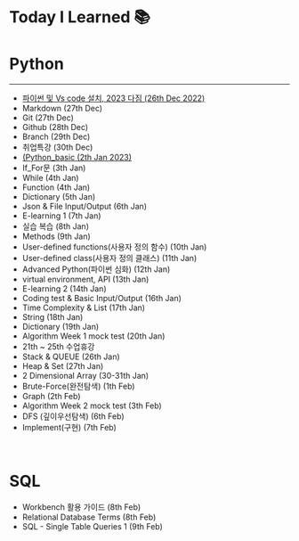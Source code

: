# Today I Learned 📚

# Python
---
- [파이썬 및 Vs code 설치, 2023 다짐 (26th Dec 2022)](https://github.com/gata96/TIL/blob/master/Python/Theory/2023_My_goal.md)
- Markdown (27th Dec)
- Git (27th Dec)
- Github (28th Dec)
- Branch (29th Dec)
- 취업특강 (30th Dec)
- [(Python_basic (2th Jan 2023)](https://github.com/gata96/TIL/blob/master/Python/Theory/Python_basic.md)
- If_For문 (3th Jan)
- While (4th Jan)
- Function (4th Jan)
- Dictionary (5th Jan)
- Json & File Input/Output (6th Jan)
- E-learning 1 (7th Jan)
- 실습 복습 (8th Jan)
- Methods (9th Jan)
- User-defined functions(사용자 정의 함수) (10th Jan)
- User-defined class(사용자 정의 클래스) (11th Jan)
- Advanced Python(파이썬 심화) (12th Jan)
- virtual environment, API (13th Jan)
- E-learning 2 (14th Jan)
- Coding test & Basic Input/Output (16th Jan)
- Time Complexity & List (17th Jan)
- String (18th Jan)
- Dictionary (19th Jan)
- Algorithm Week 1 mock test (20th Jan)
- 21th ~ 25th 수업휴강
- Stack & QUEUE (26th Jan)
- Heap & Set (27th Jan)
- 2 Dimensional Array (30-31th Jan)
- Brute-Force(완전탐색) (1th Feb)
- Graph (2th Feb)
- Algorithm Week 2 mock test (3th Feb)
- DFS (깊이우선탐색) (6th Feb)
- Implement(구현) (7th Feb)

<br>

# SQL
- Workbench 활용 가이드 (8th Feb)
- Relational Database Terms (8th Feb)
- SQL - Single Table Queries 1 (9th Feb)




